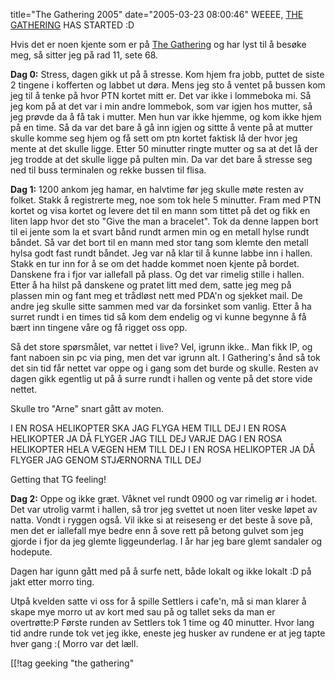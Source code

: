 title="The Gathering 2005"
date="2005-03-23 08:00:46"
WEEEE, <a href="http://www.gathering.org/">THE GATHERING</a> HAS STARTED :D


Hvis det er noen kjente som er på <a href="http://www.gathering.org">The Gathering</a> og har lyst til å besøke meg, så sitter jeg på rad 11, sete 68.

<strong>Dag 0:</strong>
Stress, dagen gikk ut på å stresse. Kom hjem fra jobb, puttet de siste 2 tingene i kofferten og labbet ut døra. Mens jeg sto å ventet på bussen kom jeg til å tenke på hvor PTN kortet mitt er. Det var ikke i lommeboka mi. Så jeg kom på at det var i min andre lommebok, som var igjen hos mutter, så jeg prøvde da å få tak i mutter. Men hun var ikke hjemme, og kom ikke hjem på en time. Så da var det bare å gå inn igjen og sittte å vente på at mutter skulle komme seg hjem og få sett om ptn kortet faktisk lå der hvor jeg mente at det skulle ligge. Etter 50 minutter ringte mutter og sa at det lå der jeg trodde at det skulle ligge på pulten min. Da var det bare å stresse seg ned til buss terminalen og rekke bussen til flisa.

<strong>Dag 1:</strong>
1200 ankom jeg hamar, en halvtime før jeg skulle møte resten av folket. Stakk å registrerte meg, noe som tok hele 5 minutter. Fram med PTN kortet og visa kortet og levere det til en mann som tittet på det og fikk en liten lapp hvor det sto "Give the man a bracelet". Tok da denne lappen bort til ei jente som la et svart bånd rundt armen min og en metall hylse rundt båndet. Så var det bort til en mann med stor tang som klemte den metall hylsa godt fast rundt båndet. Jeg var nå klar til å kunne labbe inn i hallen. Stakk en tur inn for å se om det hadde kommet noen kjente på bordet. Danskene fra i fjor var iallefall på plass. Og det var rimelig stille i hallen. Etter å ha hilst på danskene og pratet litt med dem, satte jeg meg på plassen min og fant meg et trådløst nett med PDA'n og sjekket mail. De andre jeg skulle sitte sammen med var da forsinket som vanlig. Etter å ha surret rundt i en times tid så kom dem endelig og vi kunne begynne å få bært inn tingene våre og få rigget oss opp.

Så det store spørsmålet, var nettet i live? Vel, igrunn ikke.. Man fikk IP, og fant naboen sin pc via ping, men det var igrunn alt. I  Gathering's ånd så tok det sin tid får nettet var oppe og i gang som det burde og skulle. Resten av dagen gikk egentlig ut på å surre rundt i hallen og vente på det store vide nettet.

Skulle tro "Arne" snart gått av moten.

I EN ROSA HELIKOPTER
SKA JAG FLYGA HEM TILL DEJ
I EN ROSA HELIKOPTER
JA DÅ FLYGER JAG TILL DEJ VARJE DAG
I EN ROSA HELIKOPTER
HELA VÆGEN HEM TILL DEJ
I EN ROSA HELIKOPTER
JA DÅ FLYGER JAG GENOM STJÆRNORNA TILL DEJ

Getting that TG feeling!

<strong>Dag 2:</strong>
Oppe og ikke græt. Våknet vel rundt 0900 og var rimelig ør i hodet. Det var utrolig varmt i hallen, så tror jeg svettet ut noen liter veske løpet av natta. Vondt i ryggen også. Vil ikke si at reiseseng er det beste å sove på, men det er iallefall mye bedre enn å sove rett på betong gulvet som jeg gjorde i fjor da jeg glemte liggeunderlag. I år har jeg bare glemt sandaler og hodepute.

Dagen har igunn gått med på å surfe nett, både lokalt og ikke lokalt :D på jakt etter morro ting.

Utpå kvelden satte vi oss for å spille Settlers i cafe'n, må si man klarer å skape mye morro ut av kort med sau på og tallet seks da man er overtrøtte:P Første runden av Settlers tok 1 time og 40 minutter. Hvor lang tid andre runde tok vet jeg ikke, eneste jeg husker av rundene er at jeg tapte hver gang :( Morro var det læll.

[[!tag  geeking "the gathering"
